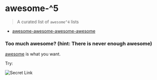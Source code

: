 # awesome-^5

> A curated list of `awesome^4` lists

- [awesome-awesome-awesome-awesome](https://github.com/sindresorhus/awesome-awesome-awesome-awesome)

### Too much awesome? (hint: There is never enough awesome)

[awesome](https://github.com/sindresorhus/awesome) is what you want.

Try:

![Secret Link](http://www.gifbin.com/bin/042011/1302782132_hot-shots-bomb-bumping.gif)
